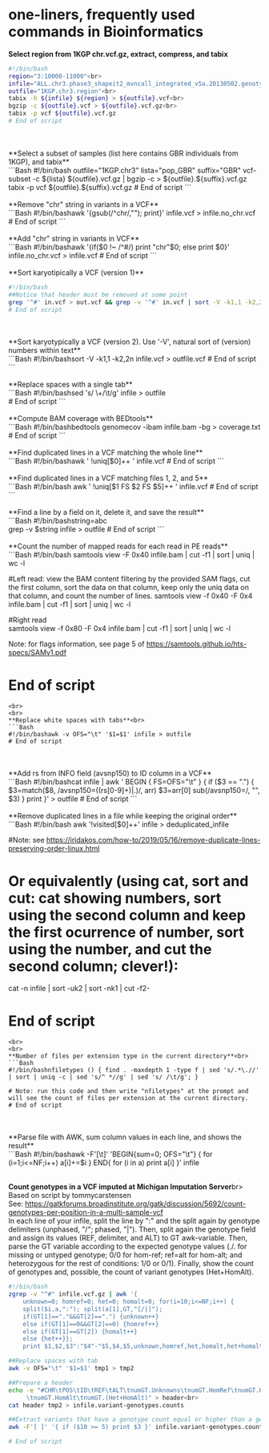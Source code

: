 # one-liners, frequently used commands in Bioinformatics

**Select region from 1KGP chr.vcf.gz, extract, compress, and tabix**<br>
```Bash
#!/bin/bash
region="3:10000-11000"<br>
infile="ALL.chr3.phase3_shapeit2_mvncall_integrated_v5a.20130502.genotypes.vcf.gz"<br>
outfile="1KGP.chr3.region"<br>
tabix -h ${infile} ${region} > ${outfile}.vcf<br>
bgzip -c ${outfile}.vcf > ${outfile}.vcf.gz<br>
tabix -p vcf ${outfile}.vcf.gz
# End of script
```
<br>
<br>
**Select a subset of samples (list here contains GBR individuals from 1KGP), and tabix**<br>
```Bash
#!/bin/bash
outfile="1KGP.chr3"
lista="pop_GBR"
suffix="GBR"
vcf-subset -c ${lista} ${outfile}.vcf.gz | bgzip -c > ${outfile}.${suffix}.vcf.gz
tabix -p vcf ${outfile}.${suffix}.vcf.gz
# End of script
```
<br>
<br>
**Remove "chr" string in variants in a VCF**<br>
```Bash
#!/bin/bashawk '{gsub(/^chr/,""); print}' infile.vcf > infile.no_chr.vcf
# End of script
```
<br>
<br>
**Add "chr" string in variants in VCF**<br>
```Bash
#!/bin/bashawk '{if($0 !~ /^#/) print "chr"$0; else print $0}' infile.no_chr.vcf > infile.vcf
# End of script
```
<br>
<br>
**Sort karyotipically a VCF (version 1)**<br>

```Bash
#!/bin/bash
##Notice that header must be removed at some point
grep '^#' in.vcf > out.vcf && grep -v '^#' in.vcf | sort -V -k1,1 -k2,2n >> out.vcf
# End of script
```
<br>
<br>
**Sort karyotypically a VCF (version 2). Use '-V', natural sort of (version) numbers within text**<br>
```Bash
#!/bin/bashsort -V -k1,1 -k2,2n infile.vcf > outfile.vcf
# End of script
```
<br>
<br>
**Replace spaces with a single tab**<br>
```Bash
#!/bin/bashsed 's/ \+/\t/g' infile > outfile<br>
# End of script
```
<br>
<br>
**Compute BAM coverage with BEDtools**<br>
```Bash
#!/bin/bashbedtools genomecov -ibam infile.bam -bg > coverage.txt<br>
# End of script
```
<br>
<br>
**Find duplicated lines in a VCF matching the whole line**<br>
```Bash
#!/bin/bashawk ' !uniq[$0]++ ' infile.vcf
# End of script
```
<br>
<br>
**Find duplicated lines in a VCF matching files 1, 2, and 5**<br>
```Bash
#!/bin/bash
awk ' !uniq[$1 FS $2 FS $5]++ ' infile.vcf
# End of script
```
<br>
<br>
**Find a line by a field on it, delete it, and save the result**<br>
```Bash
#!/bin/bashstring=abc<br>
grep -v $string infile > outfile
# End of script
```
<br>
<br>
**Count the number of mapped reads for each read in PE reads**<br>
```Bash
#!/bin/bash
samtools view -F 0x40 infile.bam | cut -f1 | sort | uniq | wc -l

#Left read: view the BAM content filtering by the provided SAM flags, cut the first column, sort the data on that column, keep only the uniq data on that column, and count the number of lines.
samtools view -f 0x40 -F 0x4 infile.bam | cut -f1 | sort | uniq | wc -l

#Right read<br>
samtools view -f 0x80 -F 0x4 infile.bam | cut -f1 | sort | uniq  | wc -l

Note: for flags information, see page 5 of https://samtools.github.io/hts-specs/SAMv1.pdf
# End of script
```
<br>
<br>
**Replace white spaces with tabs**<br>
```Bash
#!/bin/bashawk -v OFS="\t" '$1=$1' infile > outfile
# End of script
```
<br>
<br>
**Add rs from INFO field (avsnp150) to ID column in a VCF**<br>
```Bash
#!/bin/bashcat infile | awk '
BEGIN { FS=OFS="\t" }
{
if ($3 == ".") {
$3=match($8, /avsnp150=((rs[0-9]+)|.)/, arr)
$3=arr[0]
sub(/avsnp150=/, "", $3)
}
print
}' > outfile
# End of script
```
<br>
<br>
**Remove duplicated lines in a file while keeping the original order**<br>
```Bash
#!/bin/bash
awk '!visited[$0]++' infile > deduplicated_infile

#Note: see https://iridakos.com/how-to/2019/05/16/remove-duplicate-lines-preserving-order-linux.html
# Or equivalently (using cat, sort and cut: cat showing numbers, sort using the second column and keep the first ocurrence of number, sort using the number, and cut the second column; clever!):

cat -n infile | sort -uk2 | sort -nk1 | cut -f2-
# End of script
```
<br>
<br>
**Number of files per extension type in the current directory**<br>
```Bash
#!/bin/bashnfiletypes () { find . -maxdepth 1 -type f | sed 's/.*\.//' | sort | uniq -c | sed 's/^ *//g' | sed 's/ /\t/g'; }

# Note: run this code and then write "nfiletypes" at the prompt and will see the count of files per extension at the current directory.
# End of script
```
<br>
<br>
**Parse file with AWK, sum column values in each line, and shows the result**<br>
```Bash
#!/bin/bashawk -F'[\t]' 'BEGIN{sum=0; OFS="\t"} { for (i=1;i<=NF;i++) a[i]+=$i } END{ for (i in a) print a[i] }' infile
<br>
<br>

**Count genotypes in a VCF imputed at Michigan Imputation Server**br>
Based on script by tommycarstensen<br>
See: https://gatkforums.broadinstitute.org/gatk/discussion/5692/count-genotypes-per-position-in-a-multi-sample-vcf<br>
In each line of your infile, split the line by ":" and the split again by genotype delimiters (unphased, "/"; phased, "|"). Then, split again the genotype field and assign its values (REF, delimiter, and ALT) to GT awk-variable. Then, parse the GT variable according to the expected genotype values (./. for missing or untyped genotype; 0/0 for hom-ref; ref=alt for hom-alt; and heterozygous for the rest of conditions: 1/0 or 0/1). Finally, show the count of genotypes and, possible, the count of variant genotypes (Het+HomAlt).<br>

```Bash
#!/bin/bash
zgrep -v "^#" infile.vcf.gz | awk '{
    unknown=0; homref=0; het=0; homalt=0; for(i=10;i<=NF;i++) {
    split($i,a,":"); split(a[1],GT,"[/|]");
    if(GT[1]=="."&&GT[2]==".") {unknown++}
    else if(GT[1]==0&&GT[2]==0) {homref++}
    else if(GT[1]==GT[2]) {homalt++}
    else {het++}};
    print $1,$2,$3":"$4"-"$5,$4,$5,unknown,homref,het,homalt,het+homalt}' > tmp1

##Replace spaces with tab
awk -v OFS="\t" '$1=$1' tmp1 > tmp2

##Prepare a header
echo -e "#CHR\tPOS\tID\tREF\tALT\tnumGT.Unknowns\tnumGT.HomRef\tnumGT.Het \
     \tnumGT.HomAlt\tnumGT.(Het+HomAlt)" > header<br>
cat header tmp2 > infile.variant-genotypes.counts

##Extract variants that have a genotype count equal or higher than a genotype count threshold
awk -F'[ ]' '{ if ($10 >= 5) print $3 }' infile.variant-genotypes.counts > variant-list

# End of script
```


